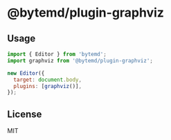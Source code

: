 # @bytemd/plugin-graphviz

## Usage

```js
import { Editor } from 'bytemd';
import graphviz from '@bytemd/plugin-graphviz';

new Editor({
  target: document.body,
  plugins: [graphviz()],
});
```

## License

MIT
